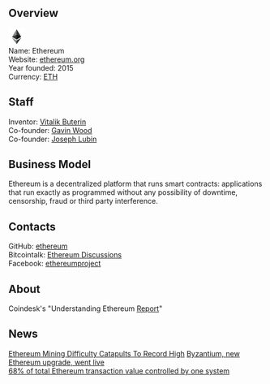 ## Overview
   ![logo](logo/ethereum.png)  
   Name: Ethereum  
   Website: [ethereum.org](https://www.ethereum.org/)  
   Year founded: 2015  
   Currency: [ETH](https://coinmarketcap.com/currencies/ethereum/)
## Staff
   Inventor: [Vitalik Buterin](../people/vitalik_buterin.md)   
   Co-founder: [Gavin Wood](../people/gavin_wood.md)  
   Co-founder: [Joseph Lubin](../people/joseph_lubin.md)
## Business Model 
   Ethereum is a  decentralized platform that runs smart contracts: applications that run exactly as programmed without any possibility of downtime, censorship, fraud or third party interference.
## Contacts
   GitHub: [ethereum](https://github.com/ethereum/)  
   Bitcointalk: [Ethereum Discussions](https://bitcointalk.org/index.php?topic=428589.0)  
   Facebook: [ethereumproject](https://www.facebook.com/ethereumproject/)  
## About 
   Coindesk's "Understanding Ethereum [Report](https://www.coindesk.com/research/understanding-ethereum-report/)"
## News  
   [Ethereum Mining Difficulty Catapults To Record High](../news/ethereum-25-09-2017.md)
   [Byzantium, new Ethereum upgrade, went live](../news/ethereum_22-09-17.md)  
   [68% of total Ethereum transaction value controlled by one system](../news/ethereum-21-09-17.md)